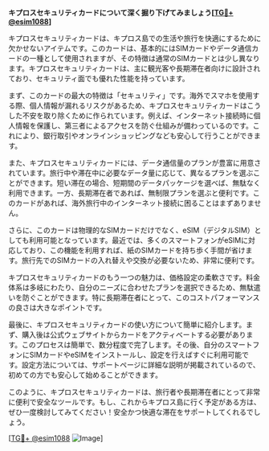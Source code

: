 **キプロスセキュリティカードについて深く掘り下げてみましょう[[TG💪+ @esim1088](https://t.me/s/esim1088)]**

キプロスセキュリティカードは、キプロス島での生活や旅行を快適にするために欠かせないアイテムです。このカードは、基本的にはSIMカードやデータ通信カードの一種として使用されますが、その特徴は通常のSIMカードとは少し異なります。キプロスセキュリティカードは、主に観光客や長期滞在者向けに設計されており、セキュリティ面でも優れた性能を持っています。

まず、このカードの最大の特徴は「セキュリティ」です。海外でスマホを使用する際、個人情報が漏れるリスクがあるため、キプロスセキュリティカードはこうした不安を取り除くために作られています。例えば、インターネット接続時に個人情報を保護し、第三者によるアクセスを防ぐ仕組みが備わっているのです。これにより、銀行取引やオンラインショッピングなども安心して行うことができます。

また、キプロスセキュリティカードには、データ通信量のプランが豊富に用意されています。旅行中や滞在中に必要なデータ量に応じて、異なるプランを選ぶことができます。短い滞在の場合、短期間のデータパッケージを選べば、無駄なく利用できます。一方、長期滞在者であれば、無制限プランを選ぶと便利です。このカードがあれば、海外旅行中のインターネット接続に困ることはまずありません。

さらに、このカードは物理的なSIMカードだけでなく、eSIM（デジタルSIM）としても利用可能となっています。最近では、多くのスマートフォンがeSIMに対応しており、この機能を利用すれば、紙のSIMカードを持ち歩く手間が省けます。旅行先でのSIMカードの入れ替えや交換が必要ないため、非常に便利です。

キプロスセキュリティカードのもう一つの魅力は、価格設定の柔軟さです。料金体系は多岐にわたり、自分のニーズに合わせたプランを選択できるため、無駄遣いを防ぐことができます。特に長期滞在者にとって、このコストパフォーマンスの良さは大きなポイントです。

最後に、キプロスセキュリティカードの使い方について簡単に紹介します。まず、購入後は公式ウェブサイトからカードをアクティベートする必要があります。このプロセスは簡単で、数分程度で完了します。その後、自分のスマートフォンにSIMカードやeSIMをインストールし、設定を行えばすぐに利用可能です。設定方法については、サポートページに詳細な説明が掲載されているので、初めての方でも安心して始めることができます。

このように、キプロスセキュリティカードは、旅行者や長期滞在者にとって非常に便利で安全なツールです。もし、これからキプロス島に行く予定がある方は、ぜひ一度検討してみてください！安全かつ快適な滞在をサポートしてくれるでしょう。

[[TG💪+ @esim1088](https://t.me/s/esim1088) ![Image](https://i.postimg.cc/Y0z9fWf4/image.png)]
